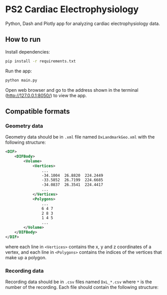 # PS2 Cardiac Electrophysiology

Python, Dash and Plotly app for analyzing cardiac electrophysiology data.

## How to run
Install dependencies:
```bash
pip install -r requirements.txt
```
Run the app:
```bash
python main.py
```
Open web browser and go to the address shown in the terminal (http://127.0.0.1:8050/) to view the app.

## Compatible formats

### Geometry data
Geometry data should be in `.xml` file named `DxLandmarkGeo.xml` with the following structure:
```xml
<DIF>
    <DIFBody>
        <Volume>
            <Vertices>
                ...
                -34.1004  26.8820  224.2449 
                -33.5852  26.7199  224.6685 
                -34.0837  26.3541  224.4417 
                ...
            </Vertices>
            <Polygons>
                ...
                6 4 7
                2 8 3
                1 4 5
                ...
        </Volume>
    </DIFBody>
</DIF>
```

where each line in `<Vertices>` contains the x, y and z coordinates of a vertex, and each line in `<Polygons>` contains the indices of the vertices that make up a polygon.

### Recording data
Recording data should be in `.csv` files named `DxL_*.csv` where `*` is the number of the recording. Each file should contain the following structure: